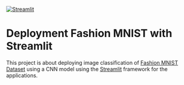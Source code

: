 [![Streamlit](https://static.streamlit.io/badges/streamlit_badge_black_white.svg)](https://www.streamlit.io/)

# Deployment Fashion MNIST with Streamlit

This project is about deploying image classification of [Fashion MNIST Dataset](https://github.com/tensorflow/docs/blob/master/site/en/tutorials/keras/classification.ipynb) using a CNN model using the [Streamlit](https://streamlit.io) framework for the applications.
